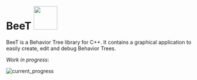 # BeeT  <img height="64" src="https://i.imgur.com/qjj0X7c.png">

BeeT is a Behavior Tree library for C++. It contains a graphical application to easily create, edit and debug Behavior Trees.

*Work in progress*:

![current_progress](https://i.imgur.com/INJtukr.gif "Progress")
